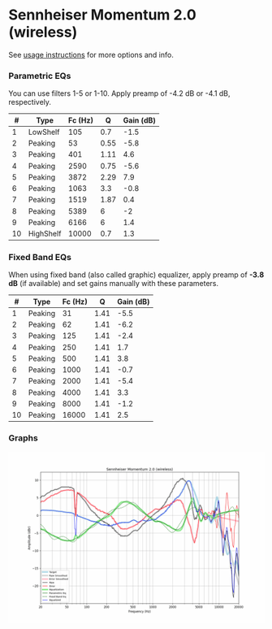 # Sennheiser Momentum 2.0 (wireless)
See [usage instructions](https://github.com/jaakkopasanen/AutoEq#usage) for more options and info.

### Parametric EQs
You can use filters 1-5 or 1-10. Apply preamp of -4.2 dB or -4.1 dB, respectively.

|   # | Type      |   Fc (Hz) |    Q |   Gain (dB) |
|-----|-----------|-----------|------|-------------|
|   1 | LowShelf  |       105 | 0.7  |        -1.5 |
|   2 | Peaking   |        53 | 0.55 |        -5.8 |
|   3 | Peaking   |       401 | 1.11 |         4.6 |
|   4 | Peaking   |      2590 | 0.75 |        -5.6 |
|   5 | Peaking   |      3872 | 2.29 |         7.9 |
|   6 | Peaking   |      1063 | 3.3  |        -0.8 |
|   7 | Peaking   |      1519 | 1.87 |         0.4 |
|   8 | Peaking   |      5389 | 6    |        -2   |
|   9 | Peaking   |      6166 | 6    |         1.4 |
|  10 | HighShelf |     10000 | 0.7  |         1.3 |

### Fixed Band EQs
When using fixed band (also called graphic) equalizer, apply preamp of **-3.8 dB** (if available) and set gains manually with these parameters.

|   # | Type    |   Fc (Hz) |    Q |   Gain (dB) |
|-----|---------|-----------|------|-------------|
|   1 | Peaking |        31 | 1.41 |        -5.5 |
|   2 | Peaking |        62 | 1.41 |        -6.2 |
|   3 | Peaking |       125 | 1.41 |        -2.4 |
|   4 | Peaking |       250 | 1.41 |         1.7 |
|   5 | Peaking |       500 | 1.41 |         3.8 |
|   6 | Peaking |      1000 | 1.41 |        -0.7 |
|   7 | Peaking |      2000 | 1.41 |        -5.4 |
|   8 | Peaking |      4000 | 1.41 |         3.3 |
|   9 | Peaking |      8000 | 1.41 |        -1.2 |
|  10 | Peaking |     16000 | 1.41 |         2.5 |

### Graphs
![](./Sennheiser%20Momentum%202.0%20(wireless).png)
